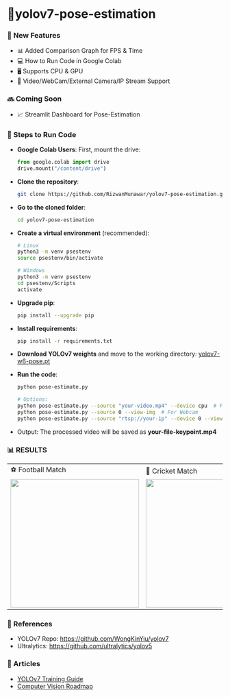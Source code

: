 # 🚀yolov7-pose-estimation

### 🎉 New Features
- 📊 Added Comparison Graph for FPS & Time
- 💻 How to Run Code in Google Colab
- 🖥️ Supports CPU & GPU
- 🎥 Video/WebCam/External Camera/IP Stream Support

### 🔜 Coming Soon
- 📈 Streamlit Dashboard for Pose-Estimation

### 🚀 Steps to Run Code
- **Google Colab Users**: First, mount the drive:
  ```python
  from google.colab import drive
  drive.mount("/content/drive")
  ```
- **Clone the repository**:
  ```bash
  git clone https://github.com/RizwanMunawar/yolov7-pose-estimation.git
  ```
- **Go to the cloned folder**:
  ```bash
  cd yolov7-pose-estimation
  ```
- **Create a virtual environment** (recommended):
  ```bash
  # Linux
  python3 -m venv psestenv
  source psestenv/bin/activate

  # Windows
  python3 -m venv psestenv
  cd psestenv/Scripts
  activate
  ```
- **Upgrade pip**:
  ```bash
  pip install --upgrade pip
  ```
- **Install requirements**:
  ```bash
  pip install -r requirements.txt
  ```
- **Download YOLOv7 weights** and move to the working directory:
  [yolov7-w6-pose.pt](https://github.com/WongKinYiu/yolov7/releases/download/v0.1/yolov7-w6-pose.pt)

- **Run the code**:
  ```bash
  python pose-estimate.py

  # Options:
  python pose-estimate.py --source "your-video.mp4" --device cpu  # For CPU
  python pose-estimate.py --source 0 --view-img  # For Webcam
  python pose-estimate.py --source "rtsp://your-ip" --device 0 --view-img  # For LiveStream
  ```

- Output: The processed video will be saved as **your-file-keypoint.mp4**

### 📊 RESULTS

<table>
  <tr>
    <td>⚽ Football Match</td>
    <td>🏏 Cricket Match</td>
    <td>📈 FPS & Time Comparison</td>
    <td>📡 Live Stream</td>
  </tr>
  <tr>
    <td><img src="https://user-images.githubusercontent.com/62513924/185089411-3f9ae391-ec23-4ca2-aba0-abf3c9991050.png" width=300></td>
    <td><img src="https://user-images.githubusercontent.com/62513924/185228806-4ba62e7a-12ef-4965-a44a-6b5ba9a3bf28.png" width=300></td>
    <td><img src="https://user-images.githubusercontent.com/62513924/185324844-20ce3d48-f5f5-4a17-8b62-9b51ab02a716.png" width=300></td>
    <td><img src="https://user-images.githubusercontent.com/62513924/185587159-6643529c-7840-48d6-ae1d-2d7c27d417ab.png" width=300></td>
  </tr>
</table>

### 🔗 References
- YOLOv7 Repo: https://github.com/WongKinYiu/yolov7
- Ultralytics: https://github.com/ultralytics/yolov5

### 📖 Articles
- [YOLOv7 Training Guide](https://medium.com/augmented-startups/yolov7-training-on-custom-data-b86d23e6623)
- [Computer Vision Roadmap](https://medium.com/augmented-startups/roadmap-for-computer-vision-engineer-45167b94518c)
